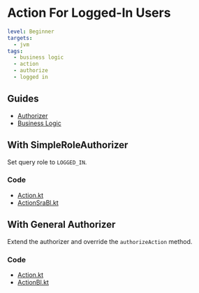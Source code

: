 # Action For Logged-In Users

```yaml
level: Beginner
targets:
  - jvm
tags:
  - business logic
  - action
  - authorize
  - logged in
```

## Guides

- [Authorizer](/doc/guides/backend/Authorizer.md)
- [Business Logic](/doc/guides/backend/BusinessLogic.md)

## With SimpleRoleAuthorizer

Set query role to `LOGGED_IN`.

### Code

- [Action.kt](/cookbook/src/commonMain/kotlin/zakadabar/cookbook/business/action/loggedin/Action.kt)
- [ActionSraBl.kt](/cookbook/src/commonMain/kotlin/zakadabar/cookbook/business/action/loggedin/ActionSraBl.kt)

## With General Authorizer

Extend the authorizer and override the `authorizeAction` method.

### Code

- [Action.kt](/cookbook/src/commonMain/kotlin/zakadabar/cookbook/business/action/loggedin/Action.kt)
- [ActionBl.kt](/cookbook/src/commonMain/kotlin/zakadabar/cookbook/business/action/loggedin/ActionBl.kt)
